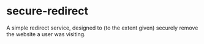 # secure-redirect
A simple redirect service, designed to (to the extent given) securely remove the website a user was visiting.
